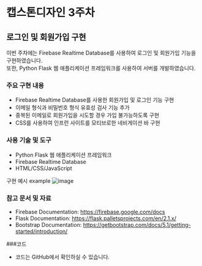# 캡스톤디자인 3주차

## 로그인 및 회원가입 구현
이번 주차에는 Firebase Realtime Database를 사용하여 로그인 및 회원가입 기능을 구현하였습니다. 
<br/>또한, Python Flask 웹 애플리케이션 프레임워크를 사용하여 서버를 개발하였습니다.

### 주요 구현 내용
+ Firebase Realtime Database를 사용한 회원가입 및 로그인 기능 구현
+ 이메일 형식과 비밀번호 형식 유효성 검사 기능 추가
+ 중복된 이메일로 회원가입을 시도할 경우 가입 불가능하도록 구현
+ CSS를 사용하여 인프런 사이트를 모티브로한 네비게이션 바 구현


### 사용 기술 및 도구
+ Python Flask 웹 애플리케이션 프레임워크
+ Firebase Realtime Database
+ HTML/CSS/JavaScript

구현 예시
example
![image](https://user-images.githubusercontent.com/99471821/229353805-6768608d-de05-414e-940a-f7feb2d21ba1.png)



### 참고 문서 및 자료
+ Firebase Documentation: https://firebase.google.com/docs
+ Flask Documentation: https://flask.palletsprojects.com/en/2.1.x/
+ Bootstrap Documentation: https://getbootstrap.com/docs/5.1/getting-started/introduction/

###코드
+ 코드는 GitHub에서 확인하실 수 있습니다.
